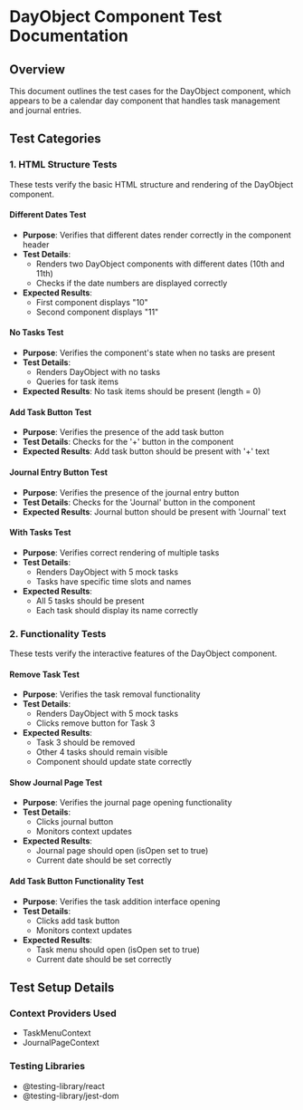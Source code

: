 # DayObject Component Test Documentation

## Overview
This document outlines the test cases for the DayObject component, which appears to be a calendar day component that handles task management and journal entries.

## Test Categories

### 1. HTML Structure Tests
These tests verify the basic HTML structure and rendering of the DayObject component.

#### Different Dates Test
- **Purpose**: Verifies that different dates render correctly in the component header
- **Test Details**:
  - Renders two DayObject components with different dates (10th and 11th)
  - Checks if the date numbers are displayed correctly
- **Expected Results**: 
  - First component displays "10"
  - Second component displays "11"

#### No Tasks Test
- **Purpose**: Verifies the component's state when no tasks are present
- **Test Details**: 
  - Renders DayObject with no tasks
  - Queries for task items
- **Expected Results**: No task items should be present (length = 0)

#### Add Task Button Test
- **Purpose**: Verifies the presence of the add task button
- **Test Details**: Checks for the '+' button in the component
- **Expected Results**: Add task button should be present with '+' text

#### Journal Entry Button Test
- **Purpose**: Verifies the presence of the journal entry button
- **Test Details**: Checks for the 'Journal' button in the component
- **Expected Results**: Journal button should be present with 'Journal' text

#### With Tasks Test
- **Purpose**: Verifies correct rendering of multiple tasks
- **Test Details**:
  - Renders DayObject with 5 mock tasks
  - Tasks have specific time slots and names
- **Expected Results**: 
  - All 5 tasks should be present
  - Each task should display its name correctly

### 2. Functionality Tests
These tests verify the interactive features of the DayObject component.

#### Remove Task Test
- **Purpose**: Verifies the task removal functionality
- **Test Details**:
  - Renders DayObject with 5 mock tasks
  - Clicks remove button for Task 3
- **Expected Results**: 
  - Task 3 should be removed
  - Other 4 tasks should remain visible
  - Component should update state correctly

#### Show Journal Page Test
- **Purpose**: Verifies the journal page opening functionality
- **Test Details**:
  - Clicks journal button
  - Monitors context updates
- **Expected Results**: 
  - Journal page should open (isOpen set to true)
  - Current date should be set correctly

#### Add Task Button Functionality Test
- **Purpose**: Verifies the task addition interface opening
- **Test Details**:
  - Clicks add task button
  - Monitors context updates
- **Expected Results**: 
  - Task menu should open (isOpen set to true)
  - Current date should be set correctly

## Test Setup Details

### Context Providers Used
- TaskMenuContext
- JournalPageContext

### Testing Libraries
- @testing-library/react
- @testing-library/jest-dom
